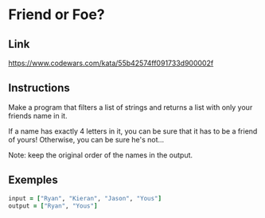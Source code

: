 # Friend or Foe?

## Link

https://www.codewars.com/kata/55b42574ff091733d900002f

## Instructions

Make a program that filters a list of strings and returns a list with only your friends name in it.

If a name has exactly 4 letters in it, you can be sure that it has to be a friend of yours! Otherwise, you can be sure he's not...

Note: keep the original order of the names in the output.

## Exemples

```ruby
input = ["Ryan", "Kieran", "Jason", "Yous"]
output = ["Ryan", "Yous"]
```
